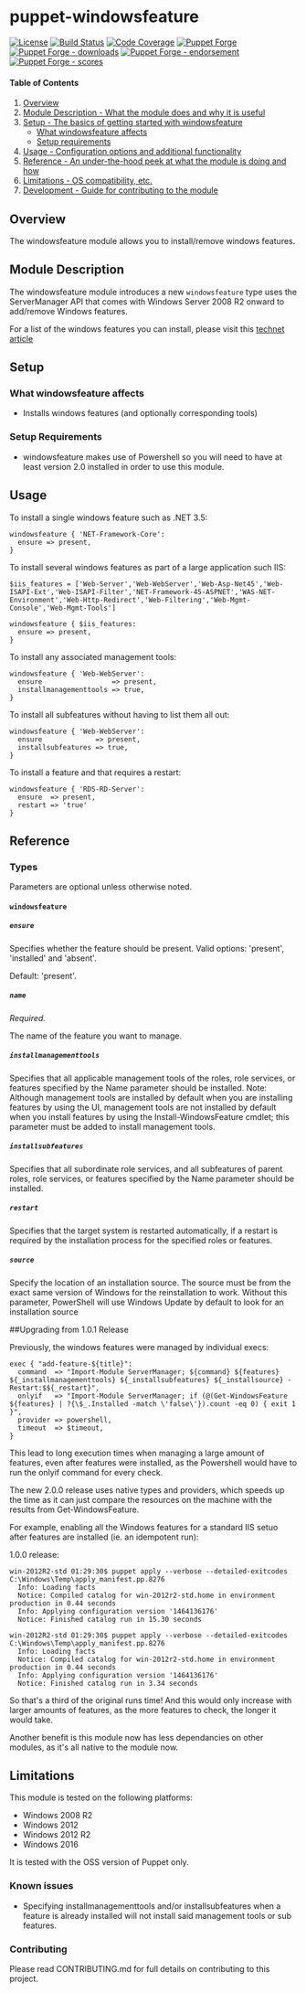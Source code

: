# puppet-windowsfeature

[![License](https://img.shields.io/github/license/voxpupuli/puppet-windowsfeature.svg)](https://github.com/voxpupuli/puppet-windowsfeature/blob/master/LICENSE)
[![Build Status](https://travis-ci.org/voxpupuli/puppet-windowsfeature.svg?branch=master)](https://travis-ci.org/voxpupuli/puppet-windowsfeature)
[![Code Coverage](https://coveralls.io/repos/github/voxpupuli/puppet-windowsfeature/badge.svg?branch=master)](https://coveralls.io/github/voxpupuli/puppet-windowsfeature?branch=master)
[![Puppet Forge](https://img.shields.io/puppetforge/v/puppet/windowsfeature.svg)](https://forge.puppetlabs.com/puppet/windowsfeature)
[![Puppet Forge - downloads](https://img.shields.io/puppetforge/dt/puppet/windowsfeature.svg)](https://forge.puppetlabs.com/puppet/windowsfeature)
[![Puppet Forge - endorsement](https://img.shields.io/puppetforge/e/puppet/windowsfeature.svg)](https://forge.puppetlabs.com/puppet/windowsfeature)
[![Puppet Forge - scores](https://img.shields.io/puppetforge/f/puppet/windowsfeature.svg)](https://forge.puppetlabs.com/puppet/windowsfeature)

#### Table of Contents

1. [Overview](#overview)
2. [Module Description - What the module does and why it is useful](#module-description)
3. [Setup - The basics of getting started with windowsfeature](#setup)
    * [What windowsfeature affects](#what-windowsfeature-affects)
    * [Setup requirements](#setup-requirements)
4. [Usage - Configuration options and additional functionality](#usage)
5. [Reference - An under-the-hood peek at what the module is doing and how](#reference)
5. [Limitations - OS compatibility, etc.](#limitations)
6. [Development - Guide for contributing to the module](#development)

## Overview

The windowsfeature module allows you to install/remove windows features.

## Module Description

The windowsfeature module introduces a new `windowsfeature` type uses the ServerManager API that comes with Windows Server 2008 R2 onward to add/remove Windows features.

For a list of the windows features you can install, please visit this [technet article](http://technet.microsoft.com/en-us/library/cc732757.aspx)

## Setup

### What windowsfeature affects

* Installs windows features (and optionally corresponding tools)

### Setup Requirements

* windowsfeature makes use of Powershell so you will need to have at least version 2.0 installed in order to use this module.

## Usage

To install a single windows feature such as .NET 3.5:

```puppet
windowsfeature { 'NET-Framework-Core':
  ensure => present,
}
```

To install several windows features as part of a large application such IIS:

```puppet
$iis_features = ['Web-Server','Web-WebServer','Web-Asp-Net45','Web-ISAPI-Ext','Web-ISAPI-Filter','NET-Framework-45-ASPNET','WAS-NET-Environment','Web-Http-Redirect','Web-Filtering','Web-Mgmt-Console','Web-Mgmt-Tools']

windowsfeature { $iis_features:
  ensure => present,
}
```

To install any associated management tools:

```puppet
windowsfeature { 'Web-WebServer':
  ensure                 => present,
  installmanagementtools => true,
}
```

To install all subfeatures without having to list them all out:

```puppet
windowsfeature { 'Web-WebServer':
  ensure             => present,
  installsubfeatures => true,
}
```

To install a feature and that requires a restart:

```puppet
windowsfeature { 'RDS-RD-Server':
  ensure  => present,
  restart => 'true'
}
```

## Reference

### Types

Parameters are optional unless otherwise noted.

#### `windowsfeature`

##### `ensure`

Specifies whether the feature should be present. Valid options: 'present', 'installed' and 'absent'.

Default: 'present'.

##### `name`

*Required.*

The name of the feature you want to manage.

##### `installmanagementtools`

Specifies that all applicable management tools of the roles, role services, or features specified by the Name parameter should be installed. Note: Although management tools are installed by default when you are installing features by using the UI, management tools are not installed by default when you install features by using the Install-WindowsFeature cmdlet; this parameter must be added to install management tools.

##### `installsubfeatures`

Specifies that all subordinate role services, and all subfeatures of parent roles, role services, or features specified by the Name parameter should be installed.

##### `restart`

Specifies that the target system is restarted automatically, if a restart is required by the installation process for the specified roles or features.

##### `source`

Specify the location of an installation source. The source must be from the exact same version of Windows for the reinstallation to work. Without this parameter, PowerShell will use Windows Update by default to look for an installation source

##Upgrading from 1.0.1 Release

Previously, the windows features were managed by individual execs:

```puppet
exec { "add-feature-${title}":
  command  => "Import-Module ServerManager; ${command} ${features} ${_installmanagementtools} ${_installsubfeatures} ${_installsource} -Restart:$${_restart}",
  onlyif   => "Import-Module ServerManager; if (@(Get-WindowsFeature ${features} | ?{\$_.Installed -match \'false\'}).count -eq 0) { exit 1 }",
  provider => powershell,
  timeout  => $timeout,
}
```

This lead to long execution times when managing a large amount of features, even after features were installed, as the Powershell would have to run the onlyif command for every check.

The new 2.0.0 release uses native types and providers, which speeds up the time as it can just compare the resources on the machine with the results from Get-WindowsFeature.

For example, enabling all the Windows features for a standard IIS setuo after features are installed (ie. an idempotent run):

1.0.0 release:

```
win-2012R2-std 01:29:30$ puppet apply --verbose --detailed-exitcodes C:\Windows\Temp\apply_manifest.pp.8276
  Info: Loading facts
  Notice: Compiled catalog for win-2012r2-std.home in environment production in 0.44 seconds
  Info: Applying configuration version '1464136176'
  Notice: Finished catalog run in 15.30 seconds
```

```
win-2012R2-std 01:29:30$ puppet apply --verbose --detailed-exitcodes C:\Windows\Temp\apply_manifest.pp.8276
  Info: Loading facts
  Notice: Compiled catalog for win-2012r2-std.home in environment production in 0.44 seconds
  Info: Applying configuration version '1464136176'
  Notice: Finished catalog run in 3.34 seconds
```

So that's a third of the original runs time! And this would only increase with larger amounts of features, as the more features to check, the longer it would take.

Another benefit is this module now has less dependancies on other modules, as it's all native to the module now.

## Limitations

This module is tested on the following platforms:

* Windows 2008 R2
* Windows 2012
* Windows 2012 R2
* Windows 2016

It is tested with the OSS version of Puppet only.

### Known issues

* Specifying installmanagementtools and/or installsubfeatures when a feature is already installed will not install said management tools or sub features.

### Contributing

Please read CONTRIBUTING.md for full details on contributing to this project.
